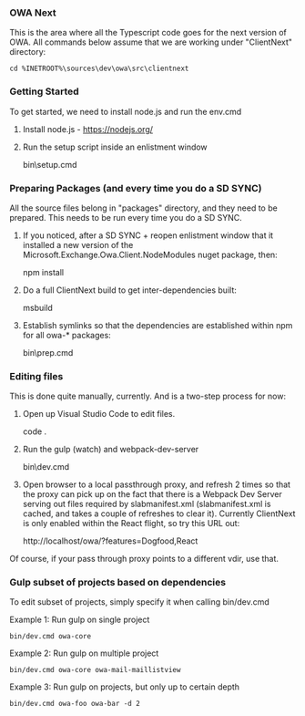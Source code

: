 ### OWA Next
This is the area where all the Typescript code goes for the next version of OWA. All commands below assume that we are working under "ClientNext" directory:

    cd %INETROOT%\sources\dev\owa\src\clientnext

### Getting Started
To get started, we need to install node.js and run the env.cmd

1. Install node.js - https://nodejs.org/
2. Run the setup script inside an enlistment window

	bin\setup.cmd

### Preparing Packages (and every time you do a SD SYNC)
All the source files belong in "packages" directory, and they need to be prepared. This needs to be run every time you do a SD SYNC.

1. If you noticed, after a SD SYNC + reopen enlistment window that it installed a new version of the Microsoft.Exchange.Owa.Client.NodeModules nuget package, then:
 
	npm install

2. Do a full ClientNext build to get inter-dependencies built:

	msbuild
	
3. Establish symlinks so that the dependencies are established within npm for all owa-* packages:
	
	bin\prep.cmd

### Editing files
This is done quite manually, currently. And is a two-step process for now:

1. Open up Visual Studio Code to edit files. 

	code .
	
2. Run the gulp (watch) and webpack-dev-server

	bin\dev.cmd
	
3. Open browser to a local passthrough proxy, and refresh 2 times so that the proxy can pick up on the fact that there is a Webpack Dev Server serving out files required by slabmanifest.xml (slabmanifest.xml is cached, and takes a couple of refreshes to clear it). Currently ClientNext is only enabled within the React flight, so try this URL out:

	http://localhost/owa/?features=Dogfood,React
	
Of course, if your pass through proxy points to a different vdir, use that.
 
### Gulp subset of projects based on dependencies

To edit subset of projects, simply specify it when calling bin/dev.cmd

Example 1: Run gulp on single project

	bin/dev.cmd owa-core
	
Example 2: Run gulp on multiple project

	bin/dev.cmd owa-core owa-mail-maillistview
	
Example 3: Run gulp on projects, but only up to certain depth

	bin/dev.cmd owa-foo owa-bar -d 2
	